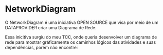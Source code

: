 # NetworkDiagram
O NetworkDiagram é uma iniciativa OPEN SOURCE que visa por meio de um DATAPROVIDER criar uma Diagrama de Rede.

Essa inicitiva surgiu do meu TCC, onde queria desenvolver um diagrama de rede para mostrar gráficamente os caminhos lógicos das atividades e suas dependências, porém não encontrei 
